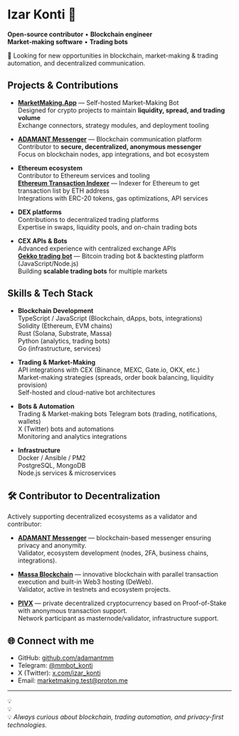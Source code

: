 # Izar Konti 👋

**Open-source contributor** • **Blockchain engineer**  
**Market-making software** • **Trading bots**  

🔎 Looking for new opportunities in blockchain, market-making & trading automation, and decentralized communication.  

## Projects & Contributions

- [**MarketMaking.App**](https://github.com/Adamant-im/adamant-tradebot) — Self-hosted Market-Making Bot  
  Designed for crypto projects to maintain **liquidity, spread, and trading volume**  
  Exchange connectors, strategy modules, and deployment tooling  

- [**ADAMANT Messenger**](https://github.com/adamant-im) — Blockchain communication platform  
  Contributor to **secure, decentralized, anonymous messenger**  
  Focus on blockchain nodes, app integrations, and bot ecosystem  

- **Ethereum ecosystem**  
  Contributor to Ethereum services and tooling  
  [**Ethereum Transaction Indexer**](https://github.com/Adamant-im/ETH-transactions-storage) — Indexer for Ethereum to get transaction list by ETH address  
  Integrations with ERC-20 tokens, gas optimizations, API services  

- **DEX platforms**  
  Contributions to decentralized trading platforms  
  Expertise in swaps, liquidity pools, and on-chain trading bots  

- **CEX APIs & Bots**  
  Advanced experience with centralized exchange APIs  
  [**Gekko trading bot**](https://github.com/askmike/gekko) — Bitcoin trading bot & backtesting platform (JavaScript/Node.js)  
  Building **scalable trading bots** for multiple markets  

## Skills & Tech Stack

- **Blockchain Development**  
  TypeScript / JavaScript (Blockchain, dApps, bots, integrations)  
  Solidity (Ethereum, EVM chains)  
  Rust (Solana, Substrate, Massa)  
  Python (analytics, trading bots)  
  Go (infrastructure, services)  

- **Trading & Market-Making**  
  API integrations with CEX (Binance, MEXC, Gate.io, OKX, etc.)  
  Market-making strategies (spreads, order book balancing, liquidity provision)  
  Self-hosted and cloud-native bot architectures  

- **Bots & Automation**  
  Trading & Market-making bots
  Telegram bots (trading, notifications, wallets)  
  X (Twitter) bots and automations  
  Monitoring and analytics integrations  

- **Infrastructure**  
  Docker / Ansible / PM2  
  PostgreSQL, MongoDB  
  Node.js services & microservices  

## 🛠 Contributor to Decentralization  

Actively supporting decentralized ecosystems as a validator and contributor:  

- **[ADAMANT Messenger](https://github.com/adamant-im)** — blockchain-based messenger ensuring privacy and anonymity.  
  Validator, ecosystem development (nodes, 2FA, business chains, integrations).  

- **[Massa Blockchain](https://github.com/massalabs)** — innovative blockchain with parallel transaction execution and built-in Web3 hosting (DeWeb).  
  Validator, active in testnets and ecosystem projects.  

- **[PIVX](https://github.com/PIVX-Project/PIVX)** — private decentralized cryptocurrency based on Proof-of-Stake with anonymous transaction support.  
  Network participant as masternode/validator, infrastructure support.  

## 🌐 Connect with me

- GitHub: [github.com/adamantmm](https://github.com/adamantmm)  
- Telegram: [@mmbot_konti](https://t.me/mmbot_konti)  
- X (Twitter): [x.com/izar_konti](https://x.com/izar_konti)  
- Email: marketmaking.test@proton.me  

---

💡  
💡  
💡 *Always curious about blockchain, trading automation, and privacy-first technologies.*  
